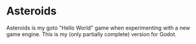 # Asteroids

Asteroids is my goto "Hello World" game when experimenting with a new game engine. This is my (only partially complete) version for Godot.

